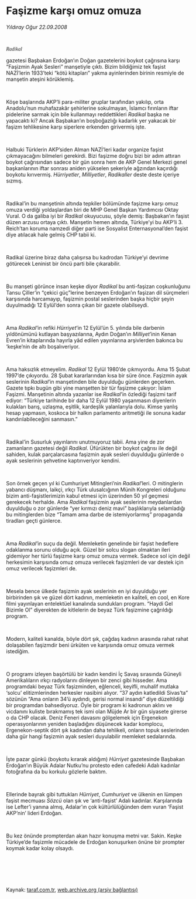 # Faşizme karşı omuz omuza

*Yıldıray Oğur 22.09.2008*

<div class="taraf_structure_2col_1zq">
<div class="margen_n">



 <p><i><font face="Times New Roman TUR"><br/>
<p>Radikal</p></font></i> gazetesi Başbakan Erdoğan’ın Doğan gazetelerini boykot çağrısına karşı “Faşizmin Ayak Sesleri” manşetiyle çıktı. Bizim bildiğimiz tek faşist NAZİ’lerin 1933’teki “kötü kitapları” yakma ayinlerinden birinin resmiyle de manşetin ateşini körüklemiş.</p><br/>
<p>Köşe başlarında AKP’li para-militer gruplar tarafından yakılıp, orta Anadolu’nun muhafazakâr şehirlerine sokulmayan, İslamcı fırınların iftar pidelerine sarmak için bile kullanmayı reddettikleri <i>Radikal</i> başka ne yapacaktı ki? Ancak Başbakan’ın boşboğazlığı kadarlık yer yakacak bir faşizm tehlikesine karşı siperlere erkenden girivermiş işte. </p><br/>
<p>Halbuki Türklerin AKP’siden Alman NAZİ’leri kadar organize faşist çıkmayacağını bilmeleri gerekirdi. Bizi faşizme doğru bizi bir adım attıran boykot çağrısından sadece bir gün sonra hem de AKP Genel Merkezi genel başkanlarının iftar sonrası aniden yükselen şekeriyle ağzından kaçırdığı boykotu kırıvermiş. <i>Hürriyetler</i>, <i>Milliyetler</i>, <i>Radikaller</i> deste deste içeriye sızmış. </p><i><br/>
</i><p>Radikal’in bu manşetinin altında tepkiler bölümünde faşizme karşı omuz omuza verdiği yoldaşlardan biri de MHP Genel Başkan Yardımcısı Oktay Vural. O da galiba iyi bir <i>Radikal</i> okuyucusu, şöyle demiş: Başbakan’ın faşist düzen arzusu ortaya çıktı. Manşetin hemen altında, Türkiye’yi bu AKP’li 3. Reich’tan koruma namzedi diğer parti ise Sosyalist Enternasyonal’den faşist diye atılacak hale gelmiş CHP tabii ki. </p><i><br/>
</i><p>Radikal üzerine biraz daha çalışırsa bu kadrodan Türkiye’yi devrime götürecek Leninist bir öncü parti bile çıkarabilir.</p><br/>
<p>Bu manşeti görünce insan keşke diyor <i>Radikal</i> bu anti-faşizan coşkunluğunu Tansu Çiller’in “çekici güç”lerine benzeyen Erdoğan’ın faşizan dil sürçmeleri karşısında harcamayıp, faşizmin postal seslerinden başka hiçbir şeyin duyulmadığı 12 Eylül’den sonra çıkan bir gazete olabilseydi.</p><br/>
<p>Ama <i>Radikal</i>’in refiki <i>Hürriyet</i>’in 12 Eylül’ün 5. yılında bile darbenin yıldönümünü kutlayan başyazılarına, Aydın Doğan’ın <i>Milliyet</i>’inin Kenan Evren’in kitaplarında hayırla yâd edilen yayınlarına arşivlerden bakınca bu ‘keşke’nin de altı boşalıveriyor.</p><br/>
<p>Ama haksızlık etmeyelim. <i>Radikal</i> 12 Eylül 1980’de çıkmıyordu. Ama 15 Şubat 1997’de çıkıyordu. 28 Şubat kararlarından kısa bir süre önce. Faşizmin ayak seslerinin <i>Radikal</i>’in manşetinden bile duyulduğu günlerden geçerken. Gazete tıpkı bugün gibi yine manşetten bir tür faşizme çakıyor: İslam Faşizmi. Manşetinin altında yazanlar ise <i>Radikal</i>’in özlediği faşizmi tarif ediyor: “Türkiye tarihinde bir daha 12 Eylül 1980 yaşanmasın diyenlerin kulakları barış, uzlaşma, eşitlik, kardeşlik yalanlarıyla dolu. Kimse yanlış hesap yapmasın, koskoca bir halkın parlamento aritmetiği ile sonuna kadar kandırılabileceğini sanmasın.” </p><i><br/>
</i><p>Radikal’in Susurluk yayınlarını unutmuyoruz tabii. Ama yine de zor zamanların gazetesi değil <i>Radikal</i>. Üfürükten bir boykot çağrısı ile değil sahiden, kulak parçalarcasına faşizmin ayak sesleri duyulduğu günlerde o ayak seslerinin şehvetine kaptırıveriyor kendini.</p><br/>
<p>Son örnek geçen yıl ki Cumhuriyet Mitingleri’nin <i>Radikal</i>’leri. O mitinglerin yabancı düşmanı, laikçi, ırkçı Türk ulusalcığının Münih Kongreleri olduğunu bizim anti-faşistlerimizin kabul etmesi için üzerinden 50 yıl geçmesi gerekecek herhalde. Ama <i>Radikal</i> faşizmin ayak seslerinin meydanlardan duyulduğu o zor günlerde “yer kırmızı deniz mavi” başlıklarıyla selamladığı bu mitinglerden bize “Tamam ama darbe de istemiyorlarmış” propaganda tiradları geçti günlerce. </p><br/>
<p>Ama <i>Radikal</i>’in suçu da değil. Memleketin genelinde bir faşist hedeflere odaklanma sorunu olduğu açık. Güzel bir solcu slogan olmaktan ileri gidemiyor her türlü faşizme karşı omuz omuza vermek. Sadece sol için değil herkesimin karşısında omuz omuza verilecek faşizmleri de var destek için omuz verilecek faşizmleri de. </p><br/>
<p>Mesela bence ülkede faşizmin ayak seslerinin en iyi duyulduğu yer birbirinden şık ve güzel dört kadının, memleketin en kaliteli, en cool, en Kore filmi yayınlayan entelektüel kanalında sundukları program. “Haydi Gel Bizimle Ol” diyerekten de kitlelerin de beyaz Türk faşizmine çağrıldığı program. </p><br/>
<p>Modern, kaliteli kanalda, böyle dört şık, çağdaş kadının arasında rahat rahat dolaşabilen faşizmdir beni ürküten ve karşısında omuz omuza vermek istediğim. </p><br/>
<p>O programı izleyen başörtülü bir kadın kendini İç Savaş sırasında Güneyli Amerikalıların ırkçı radyolarını dinleyen bir zenci gibi hisseder. Ama programdaki beyaz Türk faşizminden, eğlenceli, keyifli, muhalif mutlaka ‘solcu’ elitizmlerinden herkesler nasibini alıyor. “37 aydın katledildi Sivas’ta” sözünün “Ama onların 34’ü aydındı, gerisi normal insandı” diye düzeltildiği bir programdan bahsediyoruz. Öyle bir program ki kadronun aklını ve vicdanını kuliste bırakmamış tek ismi olan Müjde Ar bir gün siyasete girerse o da CHP olacak. Deniz Feneri davasını gölgelemek için Ergenekon operasyonlarının yeniden başladığını düşünecek kadar komplocu, Ergenekon-septik dört şık kadından daha tehlikeli, onların topuk seslerinden daha gür hangi faşizmin ayak sesleri duyulabilir memleket sedalarında. </p><br/>
<p>İşte pazar günkü (boykotu kırarak aldığım) <i>Hürriyet</i> gazetesinde Başbakan Erdoğan’ın Büyük Adalar Nutku’nu protesto eden cafedeki Adalı kadınlar fotoğrafına da bu korkulu gözlerle baktım.</p><br/>
<p>Ellerinde bayrak gibi tuttukları <i>Hürriyet</i>, <i>Cumhuriyet</i> ve ülkenin en lümpen faşist mecmuası <i>Sözcü</i> olan şık ve ‘anti-faşist’ Adalı kadınlar. Karşılarında ise Lefter’i yanına almış, Adalar’ın çok kültürlülüğünden dem vuran ‘Faşist AKP’nin’ lideri Erdoğan. </p><br/>
<p>Bu kez önünde prompterdan akan hazır konuşma metni var. Sakin. Keşke Türkiye’de faşizmle mücadele de Erdoğan konuşurken önüne bir prompter koymak kadar kolay olsaydı.</p>
<br/>
<br/>
<br/>



<br/>


<div id="taraf_not">
</div>

</div>


</div>

Kaynak: [taraf.com.tr](http://www.taraf.com.tr:80/makale/2001.htm), [web.archive.org (arşiv bağlantısı)](http://web.archive.org/web/20090912064714/http://www.taraf.com.tr:80/makale/2001.htm)
